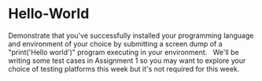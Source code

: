 # Hello-World

Demonstrate that you've successfully installed your programming language and environment of your choice 
by submitting a screen dump of a "print('Hello world')" program executing in your environment.  
We'll be writing some test cases in Assignment 1 so you may want to explore your choice of testing platforms this week but it's not required for this week.
